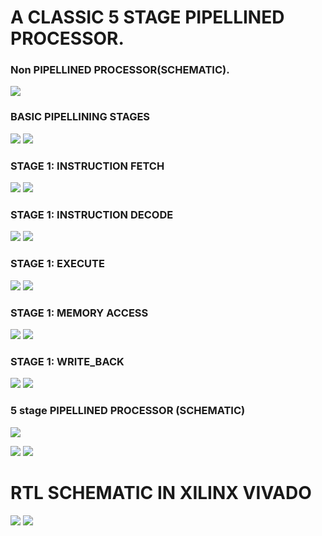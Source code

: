 # A CLASSIC 5 STAGE PIPELLINED PROCESSOR.
### Non PIPELLINED PROCESSOR(SCHEMATIC).
![](https://github.com/anandbaheti/MIPS/blob/main/DATA/NON%20PIPELINED%20PROCESSOR.JPG)
### BASIC PIPELLINING STAGES
![](https://github.com/anandbaheti/MIPS/blob/main/DATA/piplining%20stages.JPG)
![](https://github.com/anandbaheti/MIPS/blob/main/DATA/ps2.JPG)
### STAGE 1: INSTRUCTION FETCH
![](https://github.com/anandbaheti/MIPS/blob/main/DATA/IF1.JPG)
![](https://github.com/anandbaheti/MIPS/blob/main/DATA/IF2.JPG)
### STAGE 1: INSTRUCTION DECODE
![](https://github.com/anandbaheti/MIPS/blob/main/DATA/ID1.JPG)
![](https://github.com/anandbaheti/MIPS/blob/main/DATA/ID2.JPG)
### STAGE 1: EXECUTE
![](https://github.com/anandbaheti/MIPS/blob/main/DATA/EX1.JPG)
![](https://github.com/anandbaheti/MIPS/blob/main/DATA/EX2.JPG)
### STAGE 1: MEMORY ACCESS
![](https://github.com/anandbaheti/MIPS/blob/main/DATA/MEM1.JPG)
![](https://github.com/anandbaheti/MIPS/blob/main/DATA/MEM2.JPG)
### STAGE 1: WRITE_BACK
![](https://github.com/anandbaheti/MIPS/blob/main/DATA/WB1.JPG)
![](https://github.com/anandbaheti/MIPS/blob/main/DATA/WB2.JPG)
### 5 stage PIPELLINED PROCESSOR (SCHEMATIC)
![](https://github.com/anandbaheti/MIPS/blob/main/DATA/PIPELLINED_PROCESSOR.JPG)

![](https://github.com/anandbaheti/MIPS/blob/main/DATA/rtl1.JPG)
![](https://github.com/anandbaheti/MIPS/blob/main/DATA/rtl2.JPG)
# RTL SCHEMATIC IN XILINX VIVADO
![](https://github.com/anandbaheti/MIPS/blob/main/DATA/RTL_FULLVIEW.JPG)
![](https://github.com/anandbaheti/MIPS/blob/main/DATA/EXTENDED_RTL.JPG)
![]()
![]()
![]()

